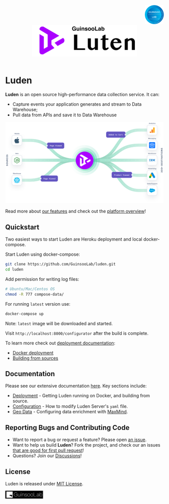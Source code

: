 <div align="right">
    <img src="https://raw.githubusercontent.com/GuinsooLab/glab/main/src/images/guinsoolab-badge.png" height="60" alt="badge">
    <br />
</div>
<div align="center">
    <img src="https://raw.githubusercontent.com/GuinsooLab/glab/main/src/images/guinsoolab-luden.svg" alt="logo" height="100" />
    <br />
    <br />
</div>

# Luden

**Luden** is an open source high-performance data collection service. It can:

* Capture events your application generates and stream to Data Warehouse;
* Pull data from APIs and save it to Data Warehouse

![luden-here](https://raw.githubusercontent.com/GuinsooLab/luden/main/design-docs/luden-here.png)

Read more about [our features](https://ciusji.gitbook.io/luden/features) and check out the [platform overview](https://guinsoolab.github.io/glab/)!

## Quickstart

Two easiest ways to start Luden are Heroku deployment and local docker-compose.

Start Luden using docker-compose:

```bash
git clone https://github.com/GuinsooLab/luden.git
cd luden
```

Add permission for writing log files:

```bash
# Ubuntu/Mac/Centos OS
chmod -R 777 compose-data/
```

For running `latest` version use:

```bash
docker-compose up
```

Note: `latest` image will be downloaded and started.

Visit `http://localhost:8000/configurator` after the build is complete.

To learn more check out [deployment documentation](https://ciusji.gitbook.io/luden/quickstart):

- [Docker deployment](https://ciusji.gitbook.io/luden/quickstart/deploying-with-docker)
- [Building from sources](https://ciusji.gitbook.io/luden/quickstart/building-from-source)

## Documentation

Please see our extensive documentation [here](https://ciusji.gitbook.io/luden/). Key sections include:

* [Deployment](https://ciusji.gitbook.io/luden/quickstart/) - Getting Luden running on Docker, and building from source.
* [Configuration](https://ciusji.gitbook.io/luden/configuration/configuration) - How to modify Luden Server's `yaml` file.
* [Geo Data](https://ciusji.gitbook.io/luden/features/geo-data-resolution) - Configuring data enrichment with [MaxMind](https://www.maxmind.com/en/home).

## Reporting Bugs and Contributing Code

* Want to report a bug or request a feature? Please open [an issue](https://github.com/GuinsooLab/luden/issues/new).
* Want to help us build **Luden**? Fork the project, and check our an issues [that are good for first pull request](https://github.com/GuinsooLab/luden/pulls)!
* Questions? Join our [Discussions](https://github.com/orgs/GuinsooLab/discussions)!

## License

Luden is released under [MIT License](./LICENSE).

<img src="https://raw.githubusercontent.com/GuinsooLab/glab/main/src/images/guinsoolab-group.svg" width="120" alt="license" />
